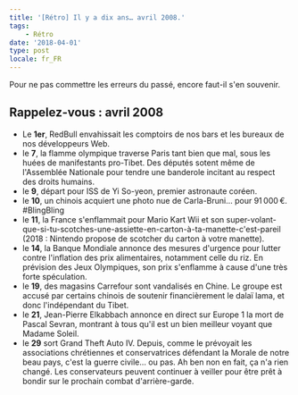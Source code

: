 ```yaml
---
title: '[Rétro] Il y a dix ans… avril 2008.'
tags:
    - Rétro
date: '2018-04-01'
type: post
locale: fr_FR
---
```


Pour ne pas commettre les erreurs du passé, encore faut-il s'en souvenir.

<!-- more -->

## Rappelez-vous : avril 2008

* Le **1er**, RedBull envahissait les comptoirs de nos bars et les bureaux de nos développeurs Web.
* le **7**, la flamme olympique traverse Paris tant bien que mal, sous les huées de manifestants pro-Tibet. Des députés sotent même de l'Assemblée Nationale pour tendre une banderole incitant au respect des droits humains.
* le **9**, départ pour ISS de Yi So-yeon, premier astronaute coréen.
* le **10**, un chinois acquiert une photo nue de Carla-Bruni… pour 91&#8239;000&#8239;€. #BlingBling
* le **11**, la France s'enflammait pour Mario Kart Wii et son super-volant-que-si-tu-scotches-une-assiette-en-carton-à-ta-manette-c'est-pareil (2018 : Nintendo propose de scotcher du carton à votre manette).
* le **14**, la Banque Mondiale annonce des mesures d'urgence pour lutter contre l'inflation des prix alimentaires, notamment celle du riz. En prévision des Jeux Olympiques, son prix s'enflamme à cause d'une très forte spéculation.
* le **19**, des magasins Carrefour sont vandalisés en Chine. Le groupe est accusé par certains chinois de soutenir financièrement le dalaï lama, et donc l'indépendant du Tibet.
* le **21**, Jean-Pierre Elkabbach annonce en direct sur Europe 1 la mort de Pascal Sevran, montrant à tous qu'il est un bien meilleur voyant que Madame Soleil.
* le **29** sort Grand Theft Auto IV. Depuis, comme le prévoyait les associations chrétiennes et conservatrices défendant la Morale de notre beau pays, c'est la guerre civile… ou pas. Ah ben non en fait, ça n'a rien changé. Les conservateurs peuvent continuer à veiller pour être prêt à bondir sur le prochain combat d'arrière-garde.
